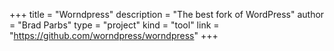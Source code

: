 +++
title = "Worndpress"
description = "The best fork of WordPress"
author = "Brad Parbs"
type = "project"
kind = "tool"
link = "https://github.com/worndpress/worndpress"
+++
